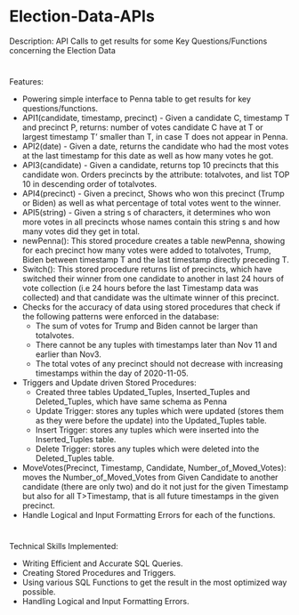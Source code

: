 # Election-Data-APIs
 Description: API Calls to get results for some Key Questions/Functions concerning the Election Data
#
 Features:

- Powering simple interface to Penna table to get results for key questions/functions.
- API1(candidate, timestamp, precinct) - Given a candidate C, timestamp T and precinct P, returns: number of votes candidate C  have at T or largest timestamp T’ smaller than T, in case T does not appear in Penna. 
- API2(date) - Given a date, returns the candidate who had the most votes at the last timestamp for this date as well as how many votes he got.
- API3(candidate) - Given a candidate, returns top 10 precincts that this candidate won. Orders precincts by the attribute: totalvotes, and list TOP 10 in descending order of totalvotes.
- API4(precinct) - Given a precinct, Shows who won this precinct (Trump or Biden) as well as what percentage of total votes went to the winner.
- API5(string) - Given a string s of characters, it determines who won more votes in all precincts whose names contain this string s and how many votes did they get in total.
- newPenna(): This stored procedure creates a table newPenna, showing for each precinct how many votes were added to totalvotes, Trump, Biden between timestamp T and the last timestamp directly preceding T.
- Switch(): This stored procedure returns list of precincts, which have switched their winner from one candidate to another in last 24 hours of vote collection (i.e 24 hours before the last Timestamp data was collected) and that candidate was the ultimate winner of this precinct.
- Checks for the accuracy of data using stored procedures that check if the following patterns were enforced in the database:
   - The sum of votes for Trump and Biden cannot be larger than totalvotes.
   - There cannot be any tuples with timestamps later than Nov 11 and earlier than Nov3.
   - The total votes of any precinct should not decrease with increasing timestamps within the day of 2020-11-05.
- Triggers and Update driven Stored Procedures:
  - Created three tables Updated_Tuples, Inserted_Tuples and Deleted_Tuples, which have same schema as Penna
  - Update Trigger: stores any tuples which were updated (stores them as they were before the update) into the Updated_Tuples table.
  - Insert Trigger: stores any tuples which were inserted into the Inserted_Tuples table.
  - Delete Trigger: stores any tuples which were deleted into the Deleted_Tuples table.
- MoveVotes(Precinct, Timestamp, Candidate, Number_of_Moved_Votes): moves the Number_of_Moved_Votes from Given Candidate to another candidate (there are only two) and do it not just for the given Timestamp but also for all T>Timestamp, that is all future timestamps in the given precinct.
- Handle Logical and Input Formatting Errors for each of the functions.
#
 Technical Skills Implemented:
 
- Writing Efficient and Accurate SQL Queries.
- Creating Stored Procedures and Triggers.
- Using various SQL Functions to get the result in the most optimized way possible.
- Handling Logical and Input Formatting Errors.


